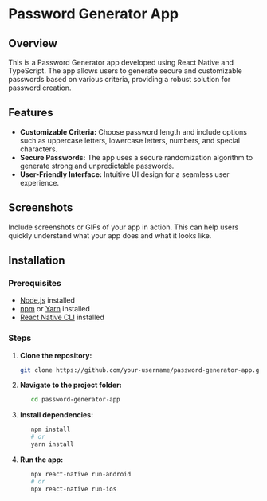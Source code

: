# Password Generator App

## Overview

This is a Password Generator app developed using React Native and TypeScript. The app allows users to generate secure and customizable passwords based on various criteria, providing a robust solution for password creation.

## Features

- **Customizable Criteria:** Choose password length and include options such as uppercase letters, lowercase letters, numbers, and special characters.
- **Secure Passwords:** The app uses a secure randomization algorithm to generate strong and unpredictable passwords.
- **User-Friendly Interface:** Intuitive UI design for a seamless user experience.

## Screenshots

Include screenshots or GIFs of your app in action. This can help users quickly understand what your app does and what it looks like.

## Installation

### Prerequisites

- [Node.js](https://nodejs.org/) installed
- [npm](https://www.npmjs.com/) or [Yarn](https://yarnpkg.com/) installed
- [React Native CLI](https://reactnative.dev/docs/environment-setup) installed

### Steps

1. **Clone the repository:**

   ```bash
   git clone https://github.com/your-username/password-generator-app.git

   ```

2. **Navigate to the project folder:**

   ```bash
      cd password-generator-app
   ```

3. **Install dependencies:**

   ```bash
      npm install
      # or
      yarn install
   ```

4. **Run the app:**

   ```bash
      npx react-native run-android
      # or
      npx react-native run-ios
   ```
